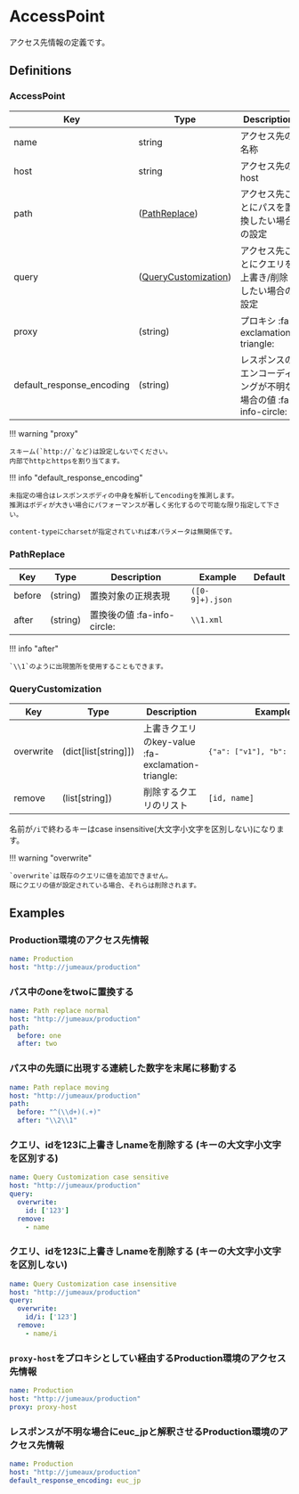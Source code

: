 AccessPoint
===========

アクセス先情報の定義です。

Definitions
-----------

### AccessPoint

| Key                       | Type                                        | Description                                                   | Example                     | Default |
|---------------------------|---------------------------------------------|---------------------------------------------------------------|-----------------------------|---------|
| name                      | string                                      | アクセス先の名称                                              | Production                  |         |
| host                      | string                                      | アクセス先のhost                                              | `http://jumeaux/production` |         |
| path                      | ([PathReplace](#pathreplace))               | アクセス先ごとにパスを置換したい場合の設定                    | -                           |         |
| query                     | ([QueryCustomization](#querycustomization)) | アクセス先ごとにクエリを上書き/削除したい場合の設定           | -                           |         |
| proxy                     | (string)                                    | プロキシ :fa-exclamation-triangle:                            | `proxy-host`                |         |
| default_response_encoding | (string)                                    | レスポンスのエンコーディングが不明な場合の値 :fa-info-circle: | utf8                        |         |


!!! warning  "proxy"

    スキーム(`http://`など)は設定しないでください。  
    内部でhttpとhttpsを割り当てます。

!!! info "default_response_encoding"

    未指定の場合はレスポンスボディの中身を解析してencodingを推測します。  
    推測はボディが大きい場合にパフォーマンスが著しく劣化するので可能な限り指定して下さい。

    content-typeにcharsetが指定されていれば本パラメータは無関係です。

### PathReplace

| Key    | Type     | Description                 | Example         | Default |
|--------|----------|-----------------------------|-----------------|---------|
| before | (string) | 置換対象の正規表現          | `([0-9]+).json` |         |
| after  | (string) | 置換後の値 :fa-info-circle: | `\\1.xml`       |         |


!!! info "after"

    `\\1`のように出現箇所を使用することもできます。


### QueryCustomization

| Key       | Type                 | Description                                       | Example                                   | Default |
|-----------|----------------------|---------------------------------------------------|-------------------------------------------|---------|
| overwrite | (dict[list[string]]) | 上書きクエリのkey-value :fa-exclamation-triangle: | <pre>{"a": ["v1"], "b": ["2", "3"]}</pre> |         |
| remove    | (list[string])       | 削除するクエリのリスト                            | `[id, name]`                              |         |

名前が`/i`で終わるキーはcase insensitive(大文字小文字を区別しない)になります。

!!! warning "overwrite"

    `overwrite`は既存のクエリに値を追加できません。  
    既にクエリの値が設定されている場合、それらは削除されます。


Examples
--------

### Production環境のアクセス先情報

```yml
name: Production
host: "http://jumeaux/production"
```

### パス中のoneをtwoに置換する

```yml
name: Path replace normal
host: "http://jumeaux/production"
path:
  before: one
  after: two
```

### パス中の先頭に出現する連続した数字を末尾に移動する

```yml
name: Path replace moving
host: "http://jumeaux/production"
path:
  before: "^(\\d+)(.+)"
  after: "\\2\\1"
```

### クエリ、idを123に上書きしnameを削除する (キーの大文字小文字を区別する)

```yml
name: Query Customization case sensitive
host: "http://jumeaux/production"
query:
  overwrite:
    id: ['123']
  remove:
    - name
```

### クエリ、idを123に上書きしnameを削除する (キーの大文字小文字を区別しない)

```yml
name: Query Customization case insensitive
host: "http://jumeaux/production"
query:
  overwrite:
    id/i: ['123']
  remove:
    - name/i
```

### `proxy-host`をプロキシとしてい経由するProduction環境のアクセス先情報

```yml
name: Production
host: "http://jumeaux/production"
proxy: proxy-host
```

### レスポンスが不明な場合にeuc_jpと解釈させるProduction環境のアクセス先情報

```yml
name: Production
host: "http://jumeaux/production"
default_response_encoding: euc_jp
```


